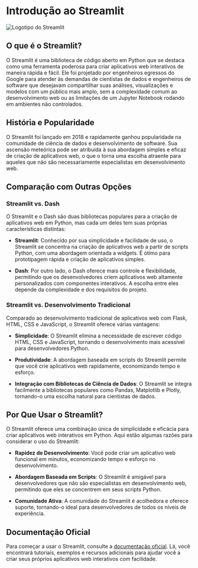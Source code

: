 # Introdução ao Streamlit

![Logotipo do Streamlit](https://www.streamlit.io/images/brand/streamlit-logo-color.png)

## O que é o Streamlit?

O Streamlit é uma biblioteca de código aberto em Python que se destaca como uma ferramenta poderosa para criar aplicativos web interativos de maneira rápida e fácil. Ele foi projetado por engenheiros egressos do Google para atender às demandas de cientistas de dados e engenheiros de software que desejavam compartilhar suas análises, visualizações e modelos com um público mais amplo, sem a complexidade comum ao desenvolvimento web ou as limitações de um Jupyter Notebook rodando em ambientes não controlados.

## História e Popularidade

O Streamlit foi lançado em 2018 e rapidamente ganhou popularidade na comunidade de ciência de dados e desenvolvimento de software. Sua ascensão meteórica pode ser atribuída à sua abordagem simples e eficaz de criação de aplicativos web, o que o torna uma escolha atraente para aqueles que não são necessariamente especialistas em desenvolvimento web.

## Comparação com Outras Opções

### Streamlit vs. Dash

O Streamlit e o Dash são duas bibliotecas populares para a criação de aplicativos web em Python, mas cada um deles tem suas próprias características distintas:

- **Streamlit**: Conhecido por sua simplicidade e facilidade de uso, o Streamlit se concentra na criação de aplicativos web a partir de scripts Python, com uma abordagem orientada a widgets. É ótimo para prototipagem rápida e criação de aplicativos simples.

- **Dash**: Por outro lado, o Dash oferece mais controle e flexibilidade, permitindo que os desenvolvedores criem aplicativos web altamente personalizados com componentes interativos. A escolha entre eles depende da complexidade e dos requisitos do projeto.

### Streamlit vs. Desenvolvimento Tradicional

Comparado ao desenvolvimento tradicional de aplicativos web com Flask, HTML, CSS e JavaScript, o Streamlit oferece várias vantagens:

- **Simplicidade**: O Streamlit elimina a necessidade de escrever código HTML, CSS e JavaScript, tornando o desenvolvimento mais acessível para desenvolvedores Python.

- **Produtividade**: A abordagem baseada em scripts do Streamlit permite que você crie aplicativos web rapidamente, economizando tempo e esforço.

- **Integração com Bibliotecas de Ciência de Dados**: O Streamlit se integra facilmente a bibliotecas populares como Pandas, Matplotlib e Plotly, tornando-o uma escolha natural para cientistas de dados.

## Por Que Usar o Streamlit?

O Streamlit oferece uma combinação única de simplicidade e eficácia para criar aplicativos web interativos em Python. Aqui estão algumas razões para considerar o uso do Streamlit:

- **Rapidez de Desenvolvimento**: Você pode criar um aplicativo web funcional em minutos, economizando tempo e esforço no desenvolvimento.

- **Abordagem Baseada em Scripts**: O Streamlit é amigável para desenvolvedores que não são especialistas em desenvolvimento web, permitindo que eles se concentrem em seus scripts Python.

- **Comunidade Ativa**: A comunidade do Streamlit é acolhedora e oferece suporte, tornando-o ideal para desenvolvedores de todos os níveis de experiência.

## Documentação Oficial

Para começar a usar o Streamlit, consulte a [documentação oficial](https://docs.streamlit.io/). Lá, você encontrará tutoriais, exemplos e recursos adicionais para ajudar você a criar seus próprios aplicativos web interativos com facilidade.
